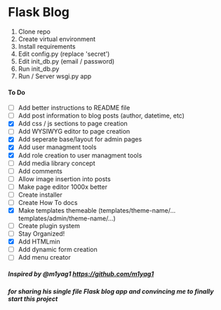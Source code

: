 # Flask Blog

1. Clone repo
2. Create virtual environment
3. Install requirements
4. Edit config.py (replace 'secret')
5. Edit init_db.py (email / password)
6. Run init_db.py
7. Run / Server wsgi.py app

#### To Do

- [ ] Add better instructions to README file
- [ ] Add post information to blog posts (author, datetime, etc)
- [x] Add css / js sections to page creation
- [ ] Add WYSIWYG editor to page creation
- [x] Add seperate base/layout for admin pages
- [x] Add user managment tools
- [x] Add role creation to user managment tools
- [ ] Add media library concept
- [ ] Add comments
- [ ] Allow image insertion into posts
- [ ] Make page editor 1000x better
- [ ] Create installer
- [ ] Create How To docs
- [x] Make templates themeable (templates/theme-name/... templates/admin/theme-name/...)
- [ ] Create plugin system
- [ ] Stay Organized!
- [x] Add HTMLmin
- [ ] Add dynamic form creation
- [ ] Add menu creator

##### Inspired by @m1yag1 https://github.com/m1yag1
##### for sharing his single file Flask blog app and convincing me to finally start this project
